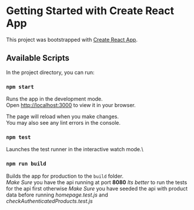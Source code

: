 # Getting Started with Create React App

This project was bootstrapped with [Create React App](https://github.com/facebook/create-react-app).

## Available Scripts

In the project directory, you can run:

### `npm start`

Runs the app in the development mode.\
Open [http://localhost:3000](http://localhost:3000) to view it in your browser.

The page will reload when you make changes.\
You may also see any lint errors in the console.

### `npm test`

Launches the test runner in the interactive watch mode.\

### `npm run build`

Builds the app for production to the `build` folder.\
*Make Sure* you have the api running at port **8080**
*Its better* to run the tests for the api first otherwise
*Make Sure* you have seeded the api with product data before running *homepage.test.js* and *checkAuthenticatedProducts.test.js* 